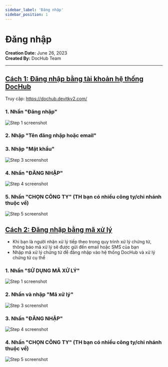 ```yaml
---
sidebar_label: 'Đăng nhập'
sidebar_position: 1
---
```




# Đăng nhập
__Creation Date:__ June 26, 2023  
__Created By:__ DocHub Team 
***
## [Cách 1: Đăng nhập bằng tài khoản hệ thống DocHub](https://dochub.devitkv2.com/)
Truy cập: https://dochub.devitkv2.com/

### 1. Nhấn "Đăng nhập"
![Step 1 screenshot](https://images.tango.us/workflows/649adf25-b05d-4500-ae7e-0c2864ca07dc/steps/cbe5fd94-c163-4f7f-8b9a-ae2ed712b63a/b1182b14-a43a-4fab-945a-80d4c62f82d2.png?crop=focalpoint&fit=crop&fp-x=0.8170&fp-y=0.0594&fp-z=2.8189&w=1200&border=2%2CF4F2F7&border-radius=8%2C8%2C8%2C8&border-radius-inner=8%2C8%2C8%2C8&blend-align=bottom&blend-mode=normal&blend-x=0&blend-w=1200&blend64=aHR0cHM6Ly9pbWFnZXMudGFuZ28udXMvc3RhdGljL21hZGUtd2l0aC10YW5nby13YXRlcm1hcmstdjIucG5n&mark-x=469&mark-y=70&m64=aHR0cHM6Ly9pbWFnZXMudGFuZ28udXMvc3RhdGljL2JsYW5rLnBuZz9tYXNrPWNvcm5lcnMmYm9yZGVyPTYlMkNGRjc0NDImdz0yNjMmaD0xMjAmZml0PWNyb3AmY29ybmVyLXJhZGl1cz0xMA%3D%3D)

### 2. Nhập "Tên đăng nhập hoặc email"


### 3. Nhập "Mật khẩu"
![Step 3 screenshot](https://images.tango.us/workflows/649adf25-b05d-4500-ae7e-0c2864ca07dc/steps/fc3db275-cad6-49e7-9ae6-57b70f7a7d1a/9bcc2e90-213a-43d8-8ce4-7bdbab224e90.png?crop=focalpoint&fit=crop&fp-x=0.6810&fp-y=0.5439&fp-z=2.1254&w=1200&border=2%2CF4F2F7&border-radius=8%2C8%2C8%2C8&border-radius-inner=8%2C8%2C8%2C8&blend-align=bottom&blend-mode=normal&blend-x=0&blend-w=1200&blend64=aHR0cHM6Ly9pbWFnZXMudGFuZ28udXMvc3RhdGljL21hZGUtd2l0aC10YW5nby13YXRlcm1hcmstdjIucG5n&mark-x=214&mark-y=344&m64=aHR0cHM6Ly9pbWFnZXMudGFuZ28udXMvc3RhdGljL2JsYW5rLnBuZz9tYXNrPWNvcm5lcnMmYm9yZGVyPTYlMkNGRjc0NDImdz03NzMmaD05MSZmaXQ9Y3JvcCZjb3JuZXItcmFkaXVzPTEw)


### 4. Nhấn "ĐĂNG NHẬP"
![Step 4 screenshot](https://images.tango.us/workflows/649adf25-b05d-4500-ae7e-0c2864ca07dc/steps/4c42228b-3bb2-4204-ba42-61d6e1a85cc1/af00f81c-b9c0-48b4-beba-13f0cdc372e9.png?crop=focalpoint&fit=crop&fp-x=0.6810&fp-y=0.6142&fp-z=2.1254&w=1200&border=2%2CF4F2F7&border-radius=8%2C8%2C8%2C8&border-radius-inner=8%2C8%2C8%2C8&blend-align=bottom&blend-mode=normal&blend-x=0&blend-w=1200&blend64=aHR0cHM6Ly9pbWFnZXMudGFuZ28udXMvc3RhdGljL21hZGUtd2l0aC10YW5nby13YXRlcm1hcmstdjIucG5n&mark-x=214&mark-y=344&m64=aHR0cHM6Ly9pbWFnZXMudGFuZ28udXMvc3RhdGljL2JsYW5rLnBuZz9tYXNrPWNvcm5lcnMmYm9yZGVyPTYlMkNGRjc0NDImdz03NzMmaD05MSZmaXQ9Y3JvcCZjb3JuZXItcmFkaXVzPTEw)

### 5. Nhấn "CHỌN CÔNG TY" (TH bạn có nhiều công ty/chi nhánh thuộc về) 
![Step 5 screenshot](https://images.tango.us/workflows/649adf25-b05d-4500-ae7e-0c2864ca07dc/steps/73d99ccd-167d-4ca9-926d-5f4ea58cdd64/90523f8d-5f18-4c24-bb8c-8b55b50c9bcc.png?crop=focalpoint&fit=crop&fp-x=0.8944&fp-y=0.2872&fp-z=2.8947&w=1200&border=2%2CF4F2F7&border-radius=8%2C8%2C8%2C8&border-radius-inner=8%2C8%2C8%2C8&blend-align=bottom&blend-mode=normal&blend-x=0&blend-w=1200&blend64=aHR0cHM6Ly9pbWFnZXMudGFuZ28udXMvc3RhdGljL21hZGUtd2l0aC10YW5nby13YXRlcm1hcmstdjIucG5n&mark-x=641&mark-y=338&m64=aHR0cHM6Ly9pbWFnZXMudGFuZ28udXMvc3RhdGljL2JsYW5rLnBuZz9tYXNrPWNvcm5lcnMmYm9yZGVyPTYlMkNGRjc0NDImdz0zODQmaD0xMDImZml0PWNyb3AmY29ybmVyLXJhZGl1cz0xMA%3D%3D)

<!-- | ![Hinh1](./image/DANGNHAP.png) | 
|:--:|
| *Màn hình đăng nhập bằng tài khoản hệ thống DocHub* | -->

## [Cách 2: Đăng nhập bằng mã xử lý](https://dochub.devitkv2.com/)
* Khi bạn là người nhận xử lý tiếp theo trong quy trình xử lý chứng từ, thông báo mã xử lý sẽ được gửi đến email hoặc SMS của bạn
* Nhập mã xử lý chứng từ để đăng nhập vào hệ thống DocHub và xử lý chứng từ cụ thể

### 1. Nhấn "SỬ DỤNG MÃ XỬ LÝ"
![Step 1 screenshot](https://images.tango.us/workflows/19061825-5eaf-4eb1-993b-0d88185a5994/steps/fee73021-4982-4d9e-948d-51caaefc164c/2d0c6aa6-0edf-4de4-9c1b-158cb56b987a.png?crop=focalpoint&fit=crop&fp-x=0.7567&fp-y=0.4096&fp-z=2.8025&w=1200&border=2%2CF4F2F7&border-radius=8%2C8%2C8%2C8&border-radius-inner=8%2C8%2C8%2C8&blend-align=bottom&blend-mode=normal&blend-x=0&blend-w=1200&blend64=aHR0cHM6Ly9pbWFnZXMudGFuZ28udXMvc3RhdGljL21hZGUtd2l0aC10YW5nby13YXRlcm1hcmstdjIucG5n&mark-x=345&mark-y=327&m64=aHR0cHM6Ly9pbWFnZXMudGFuZ28udXMvc3RhdGljL2JsYW5rLnBuZz9tYXNrPWNvcm5lcnMmYm9yZGVyPTYlMkNGRjc0NDImdz01MDkmaD0xMjQmZml0PWNyb3AmY29ybmVyLXJhZGl1cz0xMA%3D%3D)


### 2. Nhấn và nhập "Mã xử lý"
![Step 3 screenshot](https://images.tango.us/workflows/19061825-5eaf-4eb1-993b-0d88185a5994/steps/7657465b-381c-430f-8359-d1910eb4bcf0/24deed72-07bb-4bcf-85f9-dfe2a4a1d483.png?crop=focalpoint&fit=crop&fp-x=0.6810&fp-y=0.5522&fp-z=2.1254&w=1200&border=2%2CF4F2F7&border-radius=8%2C8%2C8%2C8&border-radius-inner=8%2C8%2C8%2C8&blend-align=bottom&blend-mode=normal&blend-x=0&blend-w=1200&blend64=aHR0cHM6Ly9pbWFnZXMudGFuZ28udXMvc3RhdGljL21hZGUtd2l0aC10YW5nby13YXRlcm1hcmstdjIucG5n&mark-x=214&mark-y=344&m64=aHR0cHM6Ly9pbWFnZXMudGFuZ28udXMvc3RhdGljL2JsYW5rLnBuZz9tYXNrPWNvcm5lcnMmYm9yZGVyPTYlMkNGRjc0NDImdz03NzMmaD05MSZmaXQ9Y3JvcCZjb3JuZXItcmFkaXVzPTEw)



### 3. Nhấn "ĐĂNG NHẬP"
![Step 4 screenshot](https://images.tango.us/workflows/19061825-5eaf-4eb1-993b-0d88185a5994/steps/9f047afe-a9c3-42e3-9337-84e2ffe118ec/a418791f-19c2-4169-846e-53cc807ce99a.png?crop=focalpoint&fit=crop&fp-x=0.6810&fp-y=0.6152&fp-z=2.1254&w=1200&border=2%2CF4F2F7&border-radius=8%2C8%2C8%2C8&border-radius-inner=8%2C8%2C8%2C8&blend-align=bottom&blend-mode=normal&blend-x=0&blend-w=1200&blend64=aHR0cHM6Ly9pbWFnZXMudGFuZ28udXMvc3RhdGljL21hZGUtd2l0aC10YW5nby13YXRlcm1hcmstdjIucG5n&mark-x=214&mark-y=344&m64=aHR0cHM6Ly9pbWFnZXMudGFuZ28udXMvc3RhdGljL2JsYW5rLnBuZz9tYXNrPWNvcm5lcnMmYm9yZGVyPTYlMkNGRjc0NDImdz03NzMmaD05MSZmaXQ9Y3JvcCZjb3JuZXItcmFkaXVzPTEw)

### 4. Nhấn "CHỌN CÔNG TY" (TH bạn có nhiều công ty/chi nhánh thuộc về) 
![Step 5 screenshot](https://images.tango.us/workflows/649adf25-b05d-4500-ae7e-0c2864ca07dc/steps/73d99ccd-167d-4ca9-926d-5f4ea58cdd64/90523f8d-5f18-4c24-bb8c-8b55b50c9bcc.png?crop=focalpoint&fit=crop&fp-x=0.8944&fp-y=0.2872&fp-z=2.8947&w=1200&border=2%2CF4F2F7&border-radius=8%2C8%2C8%2C8&border-radius-inner=8%2C8%2C8%2C8&blend-align=bottom&blend-mode=normal&blend-x=0&blend-w=1200&blend64=aHR0cHM6Ly9pbWFnZXMudGFuZ28udXMvc3RhdGljL21hZGUtd2l0aC10YW5nby13YXRlcm1hcmstdjIucG5n&mark-x=641&mark-y=338&m64=aHR0cHM6Ly9pbWFnZXMudGFuZ28udXMvc3RhdGljL2JsYW5rLnBuZz9tYXNrPWNvcm5lcnMmYm9yZGVyPTYlMkNGRjc0NDImdz0zODQmaD0xMDImZml0PWNyb3AmY29ybmVyLXJhZGl1cz0xMA%3D%3D)

<br/>
